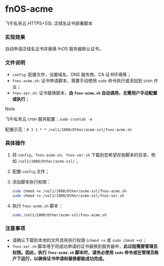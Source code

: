 # fnOS-acme

飞牛私有云 HTTPS+SSL 泛域名证书部署脚本

### 实现效果

自动申请泛域名证书并替换 fnOS 服务器默认证书。

### 文件说明

- `config`: 配置文件，设置域名、DNS 服务商、CA 证书环境等；
- `fnos-acme.sh`: 证书申请脚本，需要手动使用 `sudo` 命令执行或添加到 cron 作业；
- `fnos-ser.sh`: 证书替换脚本，**由 `fnos-acme.sh` 自动调用，无需用户手动配置或执行**；

> [!NOTE]
>
> 飞牛私有云 cron 服务配置：`sudo crontab -e`
>
> 配置示范：`0 3 1 * * /vol1/1000/Other/acme-ssl/fnos-acme.sh`


### 具体操作

1.  将 `config`、`fnos-acme.sh`、`fnos-ser.sh` 下载到您希望存放脚本的目录，例如 `/vol1/1000/Other/acme-ssl/`；

2.  配置 `config` 文件；

3.  添加脚本执行权限：

    ```bash
    sudo chmod +x /vol1/1000/Other/acme-ssl/fnos-acme.sh
    sudo chmod +x /vol1/1000/Other/acme-ssl/fnos-ser.sh
    ```

4.  执行 `fnos-acme.sh` 脚本：

    ```bash
    sudo /vol1/1000/Other/acme-ssl/fnos-acme.sh
    ```

### 注意事项

-   请确认下载到本地的文件具有执行权限 (`chmod +x` 或 `sudo chmod +x`)；
-   `fnos-ser.sh` 脚本用于将成功申请的证书替换到服务器中，**此过程需要管理员权限。因此，执行 `fnos-acme.sh` 脚本时，请务必使用 `sudo` 命令或在管理员账户下运行，以确保证书申请和替换都能成功完成。**
